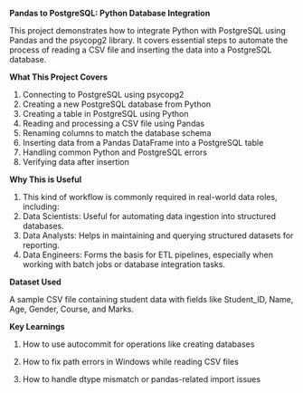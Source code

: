 **Pandas to PostgreSQL: Python Database Integration**

This project demonstrates how to integrate Python with PostgreSQL using Pandas and the psycopg2 library. It covers essential steps to automate the process of reading a CSV file and inserting the data into a PostgreSQL database.

**What This Project Covers**

1. Connecting to PostgreSQL using psycopg2
2. Creating a new PostgreSQL database from Python
3. Creating a table in PostgreSQL using Python
4. Reading and processing a CSV file using Pandas
5. Renaming columns to match the database schema
6. Inserting data from a Pandas DataFrame into a PostgreSQL table
7. Handling common Python and PostgreSQL errors
8. Verifying data after insertion


**Why This is Useful**

1. This kind of workflow is commonly required in real-world data roles, including:
2. Data Scientists: Useful for automating data ingestion into structured databases.
3. Data Analysts: Helps in maintaining and querying structured datasets for reporting.
4. Data Engineers: Forms the basis for ETL pipelines, especially when working with batch jobs or database integration tasks.


**Dataset Used**

A sample CSV file containing student data with fields like Student_ID, Name, Age, Gender, Course, and Marks.


**Key Learnings**

1. How to use autocommit for operations like creating databases

2. How to fix path errors in Windows while reading CSV files

3. How to handle dtype mismatch or pandas-related import issues

